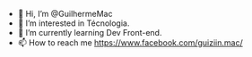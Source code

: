 - 👋 Hi, I’m @GuilhermeMac
- 👀 I’m interested in  Técnologia.
- 🌱 I’m currently learning  Dev Front-end.
- 📫 How to reach me  https://www.facebook.com/guiziin.mac/

<!---
Guiziinfux/Guiziinfux is a ✨ special ✨ repository because its `README.md` (this file) appears on your GitHub profile.
You can click the Preview link to take a look at your changes.
--->
